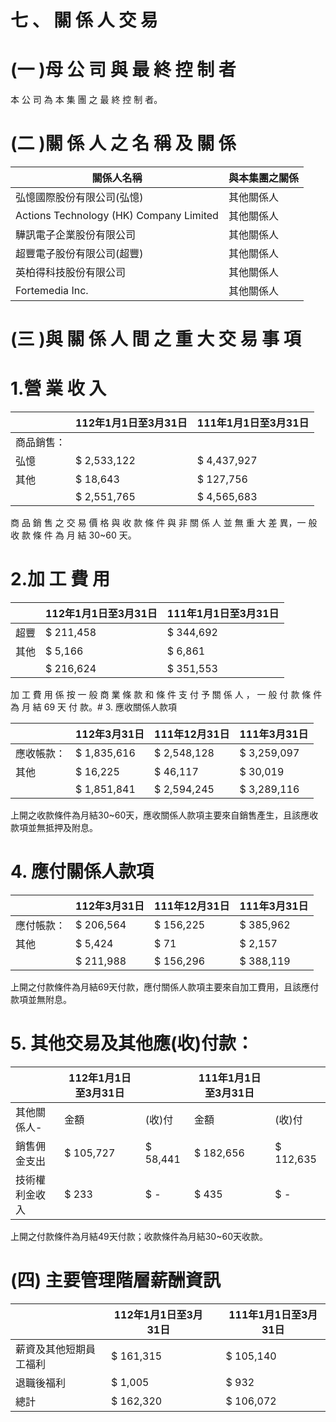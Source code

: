 # 七 、 關 係 人 交 易

# (一 )母 公 司 與 最 終 控 制 者

本 公 司 為 本 集 團 之 最 終 控 制 者。

# (二 )關 係 人 之 名 稱 及 關 係

|關係人名稱|與本集團之關係|
|---|---|
|弘憶國際股份有限公司(弘憶)|其他關係人|
|Actions Technology (HK) Company Limited|其他關係人|
|驊訊電子企業股份有限公司|其他關係人|
|超豐電子股份有限公司(超豐)|其他關係人|
|英柏得科技股份有限公司|其他關係人|
|Fortemedia Inc.|其他關係人|

# (三 )與 關 係 人 間 之 重 大 交 易 事 項

# 1.營 業 收 入

| |112年1月1日至3月31日|111年1月1日至3月31日|
|---|---|---|
|商品銷售：| | |
|弘憶|$ 2,533,122|$ 4,437,927|
|其他|$ 18,643|$ 127,756|
| |$ 2,551,765|$ 4,565,683|

商 品 銷 售 之 交 易 價 格 與 收 款 條 件 與 非 關 係 人 並 無 重 大 差 異，一 般 收 款 條 件 為 月 結 30~60 天。

# 2.加 工 費 用

| |112年1月1日至3月31日|111年1月1日至3月31日|
|---|---|---|
|超豐|$ 211,458|$ 344,692|
|其他|$ 5,166|$ 6,861|
| |$ 216,624|$ 351,553|

加 工 費 用 係 按 一 般 商 業 條 款 和 條 件 支 付 予 關 係 人 ， 一 般 付 款 條 件 為 月 結 69 天 付 款。# 3. 應收關係人款項

| |112年3月31日|111年12月31日|111年3月31日|
|---|---|---|---|
|應收帳款：|$ 1,835,616|$ 2,548,128|$ 3,259,097|
|其他|$ 16,225|$ 46,117|$ 30,019|
| |$ 1,851,841|$ 2,594,245|$ 3,289,116|

上開之收款條件為月結30~60天，應收關係人款項主要來自銷售產生，且該應收款項並無抵押及附息。

# 4. 應付關係人款項

| |112年3月31日|111年12月31日|111年3月31日|
|---|---|---|---|
|應付帳款：|$ 206,564|$ 156,225|$ 385,962|
|其他|$ 5,424|$ 71|$ 2,157|
| |$ 211,988|$ 156,296|$ 388,119|

上開之付款條件為月結69天付款，應付關係人款項主要來自加工費用，且該應付款項並無附息。

# 5. 其他交易及其他應(收)付款：

| |112年1月1日至3月31日| |111年1月1日至3月31日| |
|---|---|---|---|---|
|其他關係人-|金額|(收)付|金額|(收)付|
|銷售佣金支出|$ 105,727|$ 58,441|$ 182,656|$ 112,635|
|技術權利金收入|$ 233|$ -|$ 435|$ -|

上開之付款條件為月結49天付款；收款條件為月結30~60天收款。

# (四) 主要管理階層薪酬資訊

| |112年1月1日至3月31日| |111年1月1日至3月31日|
|---|---|---|---|
|薪資及其他短期員工福利|$ 161,315| |$ 105,140|
|退職後福利|$ 1,005| |$ 932|
|總計|$ 162,320| |$ 106,072|